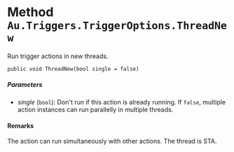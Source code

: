 # Method `Au.Triggers.TriggerOptions.ThreadNew`

Run trigger actions in new threads.

```
public void ThreadNew(bool single = false)
```

##### Parameters

- *single*  (`bool`):
    Don't run if this action is already running. If `false`, multiple action instances can run parallelly in multiple threads.

#### Remarks

The action can run simultaneously with other actions. The thread is STA.